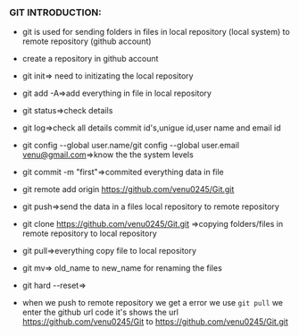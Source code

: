 ### GIT INTRODUCTION:

* git is used for sending folders in files in local repository (local system) to remote repository (github account)
* create a repository in github account

* git init=> need to initizating the local repository
* git add -A=>add everything in file in local repository
* git status=>check details
* git log=>check all details commit id's,unigue id,user name and email id 
* git config --global user.name<venu>/git config --global user.email <venu@gmail.com>=>know the the system levels
* git commit -m "first"=>commited everything data in file 
* git remote add origin https://github.com/venu0245/Git.git
* git push=>send the data in a files local repository to remote repository 
* git clone https://github.com/venu0245/Git.git =>copying folders/files in remote repository to  local repository
* git pull=>everything copy file to local repository
* git mv=> old_name to new_name for renaming the files
* git hard --reset=>

*  when we push to remote repository we get a error we use `git pull` we enter the github url code it's shows the url https://github.com/venu0245/Git to https://github.com/venu0245/Git.git
